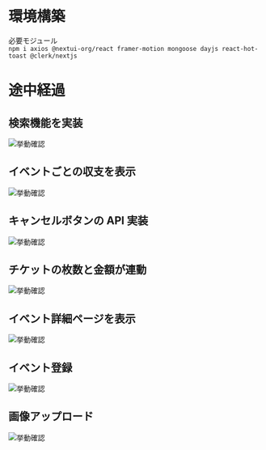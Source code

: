 # 環境構築

必要モジュール  
`npm i axios @nextui-org/react framer-motion mongoose dayjs react-hot-toast @clerk/nextjs`

# 途中経過

## 検索機能を実装
![挙動確認](README用8.gif)

## イベントごとの収支を表示
![挙動確認](README用7.gif)

## キャンセルボタンの API 実装
![挙動確認](README用6.gif)

## チケットの枚数と金額が連動
![挙動確認](README用5.gif)

## イベント詳細ページを表示
![挙動確認](README3.gif)

## イベント登録
![挙動確認](README用2.gif)

## 画像アップロード
![挙動確認](README用.gif)
